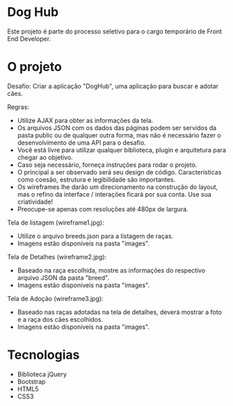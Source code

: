 # Dog Hub
Este projeto é parte do processo seletivo para o cargo temporário de Front End Developer. 

# O projeto
Desafio:
  Criar a aplicação "DogHub", uma aplicação para buscar e adotar cães.

Regras:
  - Utilize AJAX para obter as informações da tela.
  - Os arquivos JSON com os dados das páginas podem ser servidos da pasta public ou de qualquer outra forma, mas não é necessário fazer o desenvolvimento de uma API para o desafio. 
  - Você está livre para utilizar qualquer biblioteca, plugin e arquitetura para chegar ao objetivo.
  - Caso seja necessário, forneça instruções para rodar o projeto.
  - O principal a ser observado será seu design de código. Características como coesão, estrutura e legibilidade são importantes.
  - Os wireframes lhe darão um direcionamento na construção do layout, mas o refino da interface / interações ficará por sua conta. Use sua criatividade!
  - Preocupe-se apenas com resoluções até 480px de largura.

Tela de listagem (wireframe1.jpg):
  - Utilize o arquivo breeds.json para a listagem de raças.
  - Imagens estão disponíveis na pasta "images".

Tela de Detalhes (wireframe2.jpg):
  - Baseado na raça escolhida, mostre as informações do respectivo arquivo JSON da pasta "breed".
  - Imagens estão disponíveis na pasta "images".

Tela de Adoção (wireframe3.jpg):
  - Baseado nas raças adotadas na tela de detalhes, deverá mostrar a foto e a raça dos cães escolhidos.
  - Imagens estão disponíveis na pasta "images".

# Tecnologias
- Biblioteca jQuery
- Bootstrap
- HTML5
- CSS3
